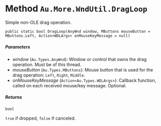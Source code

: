 # Method `Au.More.WndUtil.DragLoop`

Simple non-OLE drag operation.

```
public static bool DragLoop(AnyWnd window, MButtons mouseButton = MButtons.Left, Action<WDLArgs> onMouseKeyMessage = null)
```

##### Parameters

- *window*  (`Au.Types.AnyWnd`):
    Window or control that owns the drag operation. Must be of this thread.
- *mouseButton*  (`Au.Types.MButtons`):
    Mouse button that is used for the drag operation: `Left`, `Right`, `Middle`.
- *onMouseKeyMessage*  (`Action<Au.Types.WDLArgs>`):
    Callback function, called on each received mouse/key message. Optional.

##### Returns

`bool`

`true` if dropped, `false` if canceled.